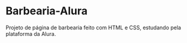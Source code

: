 # Barbearia-Alura
Projeto de página de barbearia feito com HTML e CSS, estudando pela plataforma da Alura.
